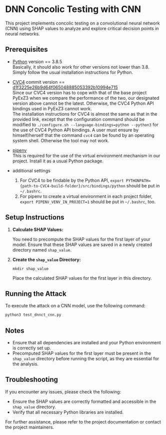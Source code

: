 # DNN Concolic Testing with CNN

This project implements concolic testing on a convolutional neural network (CNN) using SHAP values to analyze and explore critical decision points in neural networks.

## Prerequisites

- [Python](https://www.python.org/downloads/) version == 3.8.5<br>
  Basically, it should also work for other versions not lower than 3.8. Simply follow the usual installation instructions for Python.<br>

- [CVC4](https://github.com/CVC4/CVC4) commit version == [d1f3225e26b9d64f065048885053392b10994e715](https://github.com/cvc5/cvc5/blob/d1f3225e26b9d64f065048885053392b10994e71/INSTALL.md)<br>
  Since our CVC4 version has to cope with that of the base project PyExZ3 when we compare the performance of the two, our designated version above cannot be the latest. Otherwise, the CVC4 Python API bindings used in PyExZ3 cannot work.<br>The installation instructions for CVC4 is almost the same as that in the provided link, except that the configuration command should be modified to `./configure.sh --language-bindings=python --python3` for the use of CVC4 Python API bindings. A user must ensure by himself/herself that the command `cvc4` can be found by an operating system shell. Otherwise the tool may not work.<br>

- [pipenv](https://pypi.org/project/pipenv/)<br>
  This is required for the use of the virtual environment mechanism in our project. Install it as a usual Python package.<br>

- additional settings<br>
  1. For CVC4 to be findable by the Python API, `export PYTHONPATH={path-to-CVC4-build-folder}/src/bindings/python` should be put in `~/.bashrc`.
  2. For pipenv to create a virtual environment in each project folder, `export PIPENV_VENV_IN_PROJECT=1` should be put in `~/.bashrc`, too.


## Setup Instructions

1. **Calculate SHAP Values:**

   You need to precompute the SHAP values for the first layer of your model. Ensure that these SHAP values are saved in a newly created directory named `shap_value`.

2. **Create the `shap_value` Directory:**

   ```
   mkdir shap_value
   ```

   Place the calculated SHAP values for the first layer in this directory.

## Running the Attack

To execute the attack on a CNN model, use the following command:

```bash
python3 test_dnnct_cnn.py
```

## Notes

- Ensure that all dependencies are installed and your Python environment is correctly set up.
- Precomputed SHAP values for the first layer must be present in the `shap_value` directory before running the script, as they are essential for the analysis.

## Troubleshooting

If you encounter any issues, please check the following:

- Ensure the SHAP values are correctly formatted and accessible in the `shap_value` directory.
- Verify that all necessary Python libraries are installed.

For further assistance, please refer to the project documentation or contact the project maintainers.

